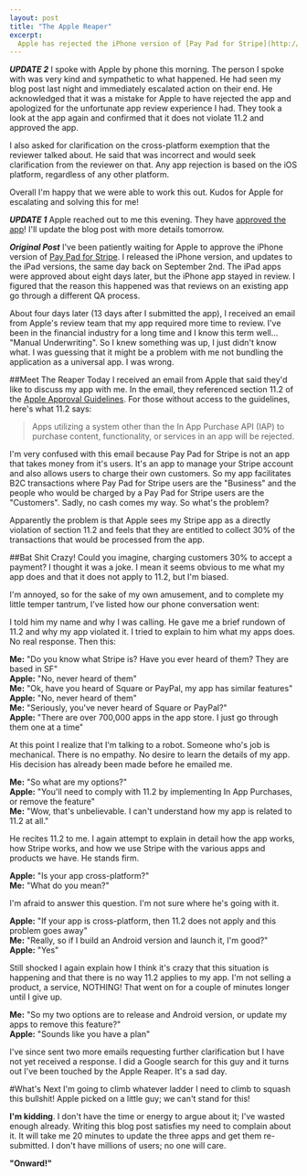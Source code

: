```yaml
---
layout: post
title: "The Apple Reaper"
excerpt:
  Apple has rejected the iPhone version of [Pay Pad for Stripe](http://www.pay-pad.com) and will remove the iPad versions.
---
```


***UPDATE 2***
I spoke with Apple by phone this morning. The person I spoke with was very kind and sympathetic to what happened. He had seen my blog post last night and immediately escalated action on their end. He acknowledged that it was a mistake for Apple to have rejected the app and apologized for the unfortunate app review experience I had. They took a look at the app again and confirmed that it does not violate 11.2 and approved the app.

I also asked for clarification on the cross-platform exemption that the reviewer talked about. He said that was incorrect and would seek clarification from the reviewer on that. Any app rejection is based on the iOS platform, regardless of any other platform.

Overall I'm happy that we were able to work this out. Kudos for Apple for escalating and solving this for me!  

***UPDATE 1***
Apple reached out to me this evening. They have [approved the app](http://itunes.apple.com/us/app/pay-pad-for-stripe-for-iphone/id558387939?ls=1)! I'll update the blog post with more details tomorrow. 


***Original Post***
I've been patiently waiting for Apple to approve the iPhone version of [Pay Pad for Stripe](https://www.pay-pad.com/). I released the iPhone version, and updates to the iPad versions, the same day back on September 2nd. The iPad apps were approved about eight days later, but the iPhone app stayed in review. I figured that the reason this happened was that reviews on an existing app go through a different QA process.

About four days later (13 days after I submitted the app), I received an email from Apple's review team that my app required more time to review. I've been in the financial industry for a long time and I know this term well... "Manual Underwriting". So I knew something was up, I just didn't know what. I was guessing that it might be a problem with me not bundling the application as a universal app. I was wrong.

##Meet The Reaper
Today I received an email from Apple that said they'd like to discuss my app with me. In the email, they referenced section 11.2 of the [Apple Approval Guidelines](https://developer.apple.com/appstore/resources/approval/guidelines.html). For those without access to the guidelines, here's what 11.2 says:

>Apps utilizing a system other than the In App Purchase API (IAP) to purchase content, functionality, or services in an app will be rejected.

I'm very confused with this email because Pay Pad for Stripe is not an app that takes money from it's users. It's an app to manage your Stripe account and also allows users to charge their own customers. So my app facilitates B2C transactions where Pay Pad for Stripe users are the "Business" and the people who would be charged by a Pay Pad for Stripe users are the "Customers". Sadly, no cash comes my way. So what's the problem?

Apparently the problem is that Apple sees my Stripe app as a directly violation of section 11.2 and feels that they are entitled to collect 30% of the transactions that would be processed from the app.

##Bat Shit Crazy!
Could you imagine, charging customers 30% to accept a payment? I thought it was a joke. I mean it seems obvious to me what my app does and that it does not apply to 11.2, but I'm biased. 

I'm annoyed, so for the sake of my own amusement, and to complete my little temper tantrum, I've listed how our phone conversation went:

I told him my name and why I was calling. He gave me a brief rundown of 11.2 and why my app violated it. I tried to explain to him what my apps does. No real response. Then this:

**Me:** "Do you know what Stripe is? Have you ever heard of them? They are based in SF"  
**Apple:** "No, never heard of them"  
**Me:** "Ok, have you heard of Square or PayPal, my app has similar features"  
**Apple:** "No, never heard of them"  
**Me:** "Seriously, you've never heard of Square or PayPal?"  
**Apple:** "There are over 700,000 apps in the app store. I just go through them one at a time"  

At this point I realize that I'm talking to a robot. Someone who's job is mechanical. There is no empathy. No desire to learn the details of my app. His decision has already been made before he emailed me.

**Me:** "So what are my options?"  
**Apple:** "You'll need to comply with 11.2 by implementing In App Purchases, or remove the feature"  
**Me:** "Wow, that's unbelievable. I can't understand how my app is related to 11.2 at all."  

He recites 11.2 to me. I again attempt to explain in detail how the app works, how Stripe works, and how we use Stripe with the various apps and products we have. He stands firm.

**Apple:** "Is your app cross-platform?"  
**Me:** "What do you mean?"  

I'm afraid to answer this question. I'm not sure where he's going with it.

**Apple:** "If your app is cross-platform, then 11.2 does not apply and this problem goes away"  
**Me:** "Really, so if I build an Android version and launch it, I'm good?"  
**Apple:** "Yes"  

Still shocked I again explain how I think it's crazy that this situation is happening and that there is no way 11.2 applies to my app. I'm not selling a product, a service, NOTHING! That went on for a couple of minutes longer until I give up.

**Me:** "So my two options are to release and Android version, or update my apps to remove this feature?"  
**Apple:** "Sounds like you have a plan"  

I've since sent two more emails requesting further clarification but I have not yet received a response. I did a Google search for this guy and it turns out I've been touched by the Apple Reaper. It's a sad day.

#What's Next
I'm going to climb whatever ladder I need to climb to squash this bullshit! Apple picked on a little guy; we can't stand for this!

**I'm kidding**. I don't have the time or energy to argue about it; I've wasted enough already. Writing this blog post satisfies my need to complain about it. It will take me 20 minutes to update the three apps and get them re-submitted. I don't have millions of users; no one will care. 

**"Onward!"**